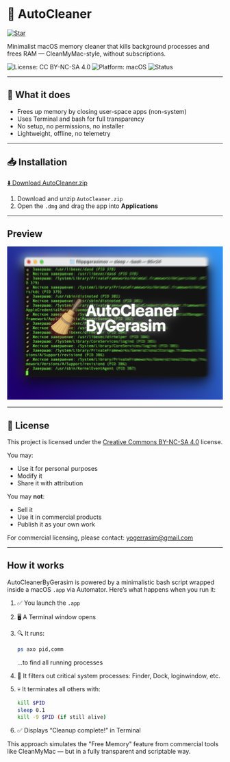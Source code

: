 # 🧹 AutoCleaner

[![Star](https://img.shields.io/github/stars/Yogerasim/AutoCleanerByGerasim?style=social)](https://github.com/Yogerasim/AutoCleanerByGerasim/stargazers)

Minimalist macOS memory cleaner that kills background processes and frees RAM — CleanMyMac-style, without subscriptions.

![License: CC BY-NC-SA 4.0](https://img.shields.io/badge/License-CC%20BY--NC--SA%204.0-lightgrey.svg)
![Platform: macOS](https://img.shields.io/badge/platform-macOS-blue)
![Status](https://img.shields.io/badge/version-1.0.0-green)

---

## 🧠 What it does

- Frees up memory by closing user-space apps (non-system)
- Uses Terminal and bash for full transparency
- No setup, no permissions, no installer
- Lightweight, offline, no telemetry

---

## 📥 Installation

[⬇️ Download AutoCleaner.zip](https://github.com/Yogerasim/AutoCleaner/Releases/download/v1.0.0/AutoCleaner.zip)

1. Download and unzip `AutoCleaner.zip`
2. Open the `.dmg` and drag the app into **Applications**

---

## Preview

<img src="Screenshots/drag-to-install.png" width="600" alt="Drag to install UI">

---

## 🧾 License

This project is licensed under the [Creative Commons BY-NC-SA 4.0](https://creativecommons.org/licenses/by-nc-sa/4.0/) license.

You may:
- Use it for personal purposes
- Modify it
- Share it with attribution

You may **not**:
- Sell it
- Use it in commercial products
- Publish it as your own work

For commercial licensing, please contact: yogerrasim@gmail.com

---

## How it works

AutoCleanerByGerasim is powered by a minimalistic bash script wrapped inside a macOS `.app` via Automator.
Here’s what happens when you run it:

1. ✅ You launch the `.app`
2. 🖥 A Terminal window opens
3. 🔍 It runs:
   ```bash
   ps axo pid,comm
   ```
   ...to find all running processes

4. 🧠 It filters out critical system processes:
   Finder, Dock, loginwindow, etc.

5. 💀 It terminates all others with:
   ```bash
   kill $PID
   sleep 0.1
   kill -9 $PID (if still alive)
   ```

6. ✅ Displays “Cleanup complete!” in Terminal

This approach simulates the "Free Memory" feature from commercial tools like CleanMyMac — but in a fully transparent and scriptable way.

